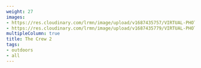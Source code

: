 ```yaml
---
weight: 27
images:
- https://res.cloudinary.com/lrmn/image/upload/v1687435757/VIRTUAL-PHOTOGRAPHY/thecrew/Pic_20210702_075247_3840x2160_ssbzab.jpg
- https://res.cloudinary.com/lrmn/image/upload/v1687435779/VIRTUAL-PHOTOGRAPHY/thecrew/Pic_20210702_075721_3840x2160_z3pl3o.jpg
multipleColumn: true
title: The Crew 2
tags:
- outdoors
- all
---
```


